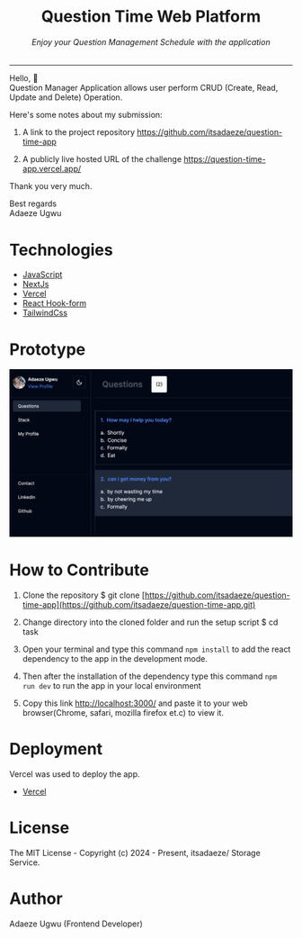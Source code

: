 <div align="center">
<h1>Question Time Web Platform</h1>
<h6><i>Enjoy your Question Management Schedule with the application</i></h6>
<hr />
</div>

Hello, 👋 \
Question Manager Application allows user perform CRUD (Create, Read, Update and Delete) Operation.

Here's some notes about my submission:

1. A link to the project repository https://github.com/itsadaeze/question-time-app

2. A publicly live hosted URL of the challenge https://question-time-app.vercel.app/

Thank you very much.

Best regards\
Adaeze Ugwu

# Technologies

- [JavaScript](https://javascript.info/)
- [NextJs](https://nextjs.org/)
- [Vercel](https://vercel.com/dashboard)
- [React Hook-form](https://react-hook-form.com/)
- [TailwindCss](https://tailwindcss.com/)

# Prototype

![Minion](public/prototype.png)

# How to Contribute

1. Clone the repository
   $ git clone [https://github.com/itsadaeze/question-time-app](https://github.com/itsadaeze/question-time-app.git)

2. Change directory into the cloned folder and run the setup script
   $ cd task

3. Open your terminal and type this command  `npm install` to add the react dependency to the app in the development mode.

4. Then after the installation of the dependency type this command `npm run dev` to run the app in your local environment

5. Copy this link [http://localhost:3000/](http://localhost:3000/) and paste it to your web browser(Chrome, safari, mozilla firefox et.c) to view it.

# Deployment

Vercel was used to deploy the app.

- [Vercel](https://vercel.com/dashboard)

# License

The MIT License - Copyright (c) 2024 - Present, itsadaeze/ Storage Service.

# Author

Adaeze Ugwu (Frontend Developer)
